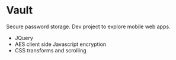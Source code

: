 # Vault

Secure password storage. Dev project to explore mobile web apps.

* JQuery
* AES client side Javascript encryption
* CSS transforms and scrolling
